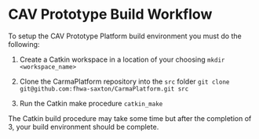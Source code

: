 # CAV Prototype Build Workflow
To setup the CAV Prototype Platform build environment you must do the following:

1. Create a Catkin workspace in a location of your choosing 
`mkdir <workspace_name>`

2. Clone the CarmaPlatform repository into the `src` folder 
`git clone git@github.com:fhwa-saxton/CarmaPlatform.git src`

3. Run the Catkin make procedure 
`catkin_make`

The Catkin build procedure may take some time but after the completion of 3, 
your build environment should be complete.
